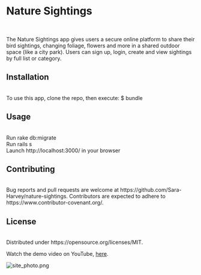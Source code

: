 <h1>Nature Sightings</h1><br>

The Nature Sightings app gives users a secure online platform to share their bird sightings, changing foliage, flowers and more in a shared outdoor space (like a city park). Users can sign up, login, create and view sightings by full list or category.<br>

<h2>Installation</h2><br>
To use this app, clone the repo, then execute: $ bundle<br>

<h2>Usage</h2><br>
Run rake db:migrate<br>
Run rails s<br>
Launch http://localhost:3000/ in your browser<br>

<h2>Contributing</h2><br>
Bug reports and pull requests are welcome at https://github.com/Sara-Harvey/nature-sightings. Contributors are expected to adhere to https://www.contributor-covenant.org/.<br>

<h2>License</h2><br>
Distributed under https://opensource.org/licenses/MIT.<br>

Watch the demo video on YouTube, [here](https://www.youtube.com/watch?v=1-4tuzOSVRE&t=8s).<br>

![site_photo.png](https://github.com/Sara-Harvey/nature-sightings/site_photo.png)

